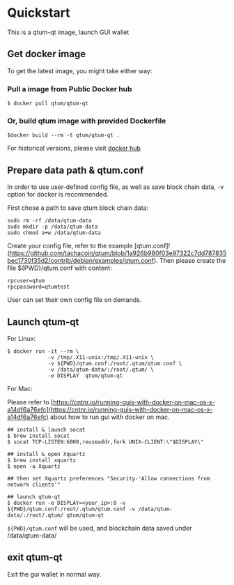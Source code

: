 # Quickstart

This is a qtum-qt image, launch GUI wallet

## Get docker image

To get the latest image, you might take either way:

### Pull a image from Public Docker hub

```
$ docker pull qtum/qtum-qt
```

### Or, build qtum image with provided Dockerfile

```
$docker build --rm -t qtum/qtum-qt .
```

For historical versions, please visit [docker hub](https://hub.docker.com/r/qtum/qtum-qt/)

## Prepare data path & qtum.conf

In order to use user-defined config file, as well as save block chain data, -v option for docker is recommended.

First chose a path to save qtum block chain data:

```
sudo rm -rf /data/qtum-data
sudo mkdir -p /data/qtum-data
sudo chmod a+w /data/qtum-data
```

Create your config file, refer to the example [qtum.conf]!(https://github.com/tachacoin/qtum/blob/1a926b980f03e97322c7dd787835bec1730f35d2/contrib/debian/examples/qtum.conf). Then please create the file ${PWD}/qtum.conf with content:

```
rpcuser=qtum
rpcpassword=qtumtest
```

User can set their own config file on demands.

## Launch qtum-qt

For Linux:

```
$ docker run -it --rm \
             -v /tmp/.X11-unix:/tmp/.X11-unix \
             -v ${PWD}/qtum.conf:/root/.qtum/qtum.conf \
             -v /data/qtum-data/:/root/.qtum/ \
             -e DISPLAY  qtum/qtum-qt
```

For Mac:

Please refer to
[https://cntnr.io/running-guis-with-docker-on-mac-os-x-a14df6a76efc](https://cntnr.io/running-guis-with-docker-on-mac-os-x-a14df6a76efc) about how to run gui with docker on mac.

```
## install & launch socat
$ brew install socat
$ socat TCP-LISTEN:6000,reuseaddr,fork UNIX-CLIENT:\"$DISPLAY\"

## install & open Xquartz
$ brew install xquartz
$ open -a Xquartz

## then set Xquartz preferences "Security-'Allow connections from network clients'"

## launch qtum-qt 
$ docker run -e DISPLAY=<your_ip>:0 -v ${PWD}/qtum.conf:/root/.qtum/qtum.conf -v /data/qtum-data/:/root/.qtum/ qtum/qtum-qt

```


`${PWD}/qtum.conf` will be used, and blockchain data saved under /data/qtum-data/


## exit qtum-qt

Exit the gui wallet in normal way.


